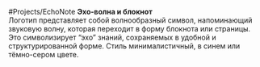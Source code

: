 #Projects/EchoNote 
**Эхо-волнa и блокнот**  
Логотип представляет собой волнообразный символ, напоминающий звуковую волну, которая переходит в форму блокнота или страницы. Это символизирует “эхо” знаний, сохраняемых в удобной и структурированной форме. Стиль минималистичный, в синем или тёмно-сером цвете.